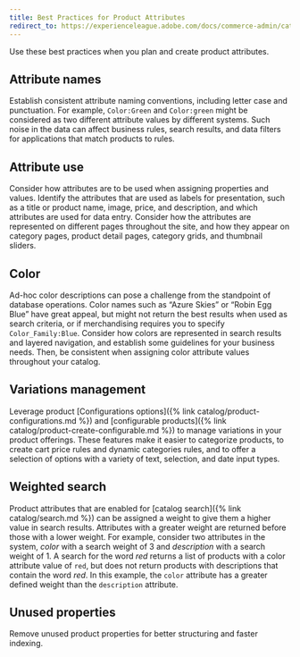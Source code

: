 ```yaml
---
title: Best Practices for Product Attributes
redirect_to: https://experienceleague.adobe.com/docs/commerce-admin/catalog/product-attributes/product-attributes.html
---
```


Use these best practices when you plan and create product attributes.

## Attribute names

Establish consistent attribute naming conventions, including letter case and punctuation. For example, `Color:Green` and `Color:green` might be considered as two different attribute values by different systems. Such noise in the data can affect business rules, search results, and data filters for applications that match products to rules.

## Attribute use

Consider how attributes are to be used when assigning properties and values. Identify the attributes that are used as labels for presentation, such as a title or product name, image, price, and description, and which attributes are used for data entry. Consider how the attributes are represented on different pages throughout the site, and how they appear on category pages, product detail pages, category grids, and thumbnail sliders.

## Color

Ad-hoc color descriptions can pose a challenge from the standpoint of database operations. Color names such as “Azure Skies” or “Robin Egg Blue” have great appeal, but might not return the best results when used as search criteria, or if merchandising requires you to specify `Color_Family:Blue`. Consider how colors are represented in search results and layered navigation, and establish some guidelines for your business needs. Then, be consistent when assigning color attribute values throughout your catalog.

## Variations management

Leverage product [Configurations options]({% link catalog/product-configurations.md %}) and [configurable products]({% link catalog/product-create-configurable.md %}) to manage variations in your product offerings. These features make it easier to categorize products, to create cart price rules and dynamic categories rules, and to offer a selection of options with a variety of text, selection, and date input types.

## Weighted search

Product attributes that are enabled for [catalog search]({% link catalog/search.md %}) can be assigned a weight to give them a higher value in search results. Attributes with a greater weight are returned before those with a lower weight. For example, consider two attributes in the system, _color_ with a search weight of 3 and _description_ with a search weight of 1. A search for the word _red_ returns a list of products with a color attribute value of `red`, but does not return products with descriptions that contain the word _red_. In this example, the `color` attribute has a greater defined weight than the `description` attribute.

## Unused properties

Remove unused product properties for better structuring and faster indexing.
